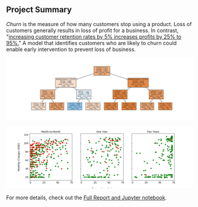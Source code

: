 ## Project Summary

*Churn* is the measure of how many customers stop using a product. Loss of customers generally results in loss of profit for a business. In contrast, "[increasing customer retention rates by 5\% increases profits by 25\% to 95\%.](https://hbr.org/2014/10/the-value-of-keeping-the-right-customers)" A model that identifies customers who are likely to churn could enable early intervention to prevent loss of business. 



![Static png image for display](images/tree3.PNG)


![Static png image for display](images/2Dscatter.PNG)

For more details, check out the [Full Report and Jupyter notebook](https://github.com/MarielleSP/Churn-DecisionTree/blob/main/Churn-DecisionTree.ipynb).

